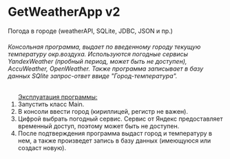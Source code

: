 # GetWeatherApp v2
<p>Погода в городе (weatherAPI, SQLite, JDBC, JSON и пр.)<p>

<p><h6><i>Консольная программа, выдает по введенному городу текущую температуру окр.воздуха.
Используются погодные сервисы YandexWeather (пробный период, может быть не доступен), AccuWeather, OpenWeather.
Также программа записывает в базу данных SQlite запрос-ответ ввиде "Город-температура".</i></h6></p>

<ol><ins>Эксплуатация программы:</ins>
<li>Запустить класс Main.</li>
<li>В консоли ввести город (кириллицей, регистр не важен).</li>
<li>Цифрой выбрать погодный сервис. Сервис от Яндекс предоставляет временный доступ, поэтому может быть не доступен.</li>
<li>После подтверждения программа выдаст город и температуру в нем, а также произведет запись в базу данных (имеющуюся или создаст новую).</li></ol>
